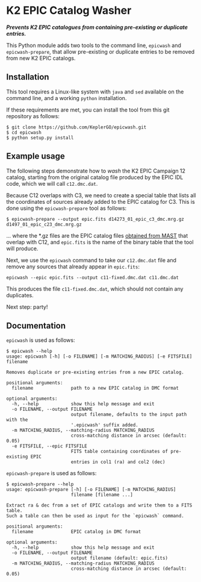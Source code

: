 # K2 EPIC Catalog Washer

***Prevents K2 EPIC catalogues from containing pre-existing or duplicate entries.***

This Python module adds two tools to the command line,
`epicwash` and `epicwash-prepare`, that allow pre-existing
or duplicate entries to be removed from new K2 EPIC catalogs.

## Installation

This tool requires a Linux-like system
with `java` and `sed` available on the command line,
and a working `python` installation.

If these requirements are met, you can install the tool from this git repository as follows:
```
$ git clone https://github.com/KeplerGO/epicwash.git
$ cd epicwash
$ python setup.py install
```

## Example usage

The following steps demonstrate how to *wash* the K2 EPIC Campaign 12 catalog,
starting from the original catalog file produced by the EPIC IDL code,
which we will call `c12.dmc.dat`.

Because C12 overlaps with C3, we need to create a special table
that lists all the coordinates of sources already added to the EPIC catalog for C3.
This is done using the `epicwash-prepare` tool as follows:

```
$ epicwash-prepare --output epic.fits d14273_01_epic_c3_dmc.mrg.gz d1497_01_epic_c23_dmc.mrg.gz
```

... where the *.gz files are the EPIC catalog files [obtained from MAST](https://archive.stsci.edu/pub/k2/catalogs/) that overlap with C12, and `epic.fits` is the name of the binary table that the tool will produce.

Next, we use the `epicwash` command to take our `c12.dmc.dat` file
and remove any sources that already appear in `epic.fits`:

```
epicwash --epic epic.fits --output c11-fixed.dmc.dat c11.dmc.dat
```

This produces the file `c11-fixed.dmc.dat`, which should not contain
any duplicates.

Next step: party!


## Documentation

`epicwash` is used as follows:
```
$ epicwash --help
usage: epicwash [-h] [-o FILENAME] [-m MATCHING_RADIUS] [-e FITSFILE] filename

Removes duplicate or pre-existing entries from a new EPIC catalog.

positional arguments:
  filename              path to a new EPIC catalog in DMC format

optional arguments:
  -h, --help            show this help message and exit
  -o FILENAME, --output FILENAME
                        output filename, defaults to the input path with the
                        '.epicwash' suffix added.
  -m MATCHING_RADIUS, --matching-radius MATCHING_RADIUS
                        cross-matching distance in arcsec (default: 0.05)
  -e FITSFILE, --epic FITSFILE
                        FITS table containing coordinates of pre-existing EPIC
                        entries in col1 (ra) and col2 (dec)
```

`epicwash-prepare` is used as follows:
```
$ epicwash-prepare --help
usage: epicwash-prepare [-h] [-o FILENAME] [-m MATCHING_RADIUS]
                        filename [filename ...]

Extract ra & dec from a set of EPIC catalogs and write them to a FITS table.
Such a table can then be used as input for the `epicwash` command.

positional arguments:
  filename              EPIC catalog in DMC format

optional arguments:
  -h, --help            show this help message and exit
  -o FILENAME, --output FILENAME
                        output filename (default: epic.fits)
  -m MATCHING_RADIUS, --matching-radius MATCHING_RADIUS
                        cross-matching distance in arcsec (default: 0.05)
```
